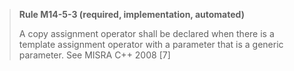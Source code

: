 > **Rule M14-5-3 (required, implementation, automated)**
>
> A copy assignment operator shall be declared when there is a template
> assignment operator with a parameter that is a generic parameter.
> See MISRA C++ 2008 [7]
